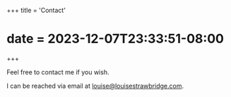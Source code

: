 +++
title = 'Contact'
# date = 2023-12-07T23:33:51-08:00
+++

Feel free to contact me if you wish.  

I can be reached via email at [louise@louisestrawbridge.com](mailto:louise@louisestrawbridge.com).